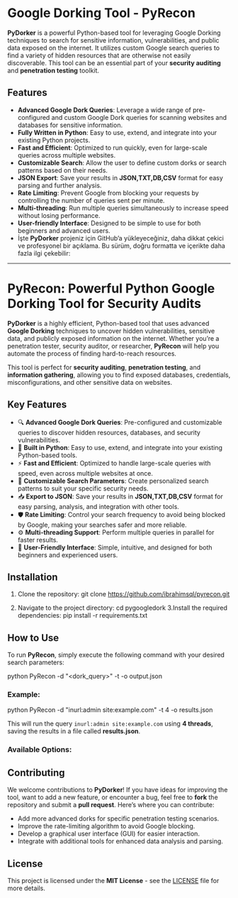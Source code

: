 # **Google Dorking Tool - PyRecon**

**PyDorker** is a powerful Python-based tool for leveraging Google Dorking techniques to search for sensitive information, vulnerabilities, and public data exposed on the internet. It utilizes custom Google search queries to find a variety of hidden resources that are otherwise not easily discoverable. This tool can be an essential part of your **security auditing** and **penetration testing** toolkit.

## **Features**
- **Advanced Google Dork Queries**: Leverage a wide range of pre-configured and custom Google Dork queries for scanning websites and databases for sensitive information.
- **Fully Written in Python**: Easy to use, extend, and integrate into your existing Python projects.
- **Fast and Efficient**: Optimized to run quickly, even for large-scale queries across multiple websites.
- **Customizable Search**: Allow the user to define custom dorks or search patterns based on their needs.
- **JSON Export**: Save your results in **JSON,TXT,DB,CSV** format for easy parsing and further analysis.
- **Rate Limiting**: Prevent Google from blocking your requests by controlling the number of queries sent per minute.
- **Multi-threading**: Run multiple queries simultaneously to increase speed without losing performance.
- **User-friendly Interface**: Designed to be simple to use for both beginners and advanced users.
- İşte **PyDorker** projeniz için GitHub’a yükleyeceğiniz, daha dikkat çekici ve profesyonel bir açıklama. Bu sürüm, doğru formatta ve içerikte daha fazla ilgi çekebilir:

---

# **PyRecon: Powerful Python Google Dorking Tool for Security Audits**

**PyDorker** is a highly efficient, Python-based tool that uses advanced **Google Dorking** techniques to uncover hidden vulnerabilities, sensitive data, and publicly exposed information on the internet. Whether you’re a penetration tester, security auditor, or researcher, **PyRecon** will help you automate the process of finding hard-to-reach resources. 

This tool is perfect for **security auditing**, **penetration testing**, and **information gathering**, allowing you to find exposed databases, credentials, misconfigurations, and other sensitive data on websites.

## **Key Features**

- 🔍 **Advanced Google Dork Queries**: Pre-configured and customizable queries to discover hidden resources, databases, and security vulnerabilities.
- 🐍 **Built in Python**: Easy to use, extend, and integrate into your existing Python-based tools.
- ⚡ **Fast and Efficient**: Optimized to handle large-scale queries with speed, even across multiple websites at once.
- 🔧 **Customizable Search Parameters**: Create personalized search patterns to suit your specific security needs.
- 📥 **Export to JSON**: Save your results in **JSON,TXT,DB,CSV** format for easy parsing, analysis, and integration with other tools.
- 🛡️ **Rate Limiting**: Control your search frequency to avoid being blocked by Google, making your searches safer and more reliable.
- ⚙️ **Multi-threading Support**: Perform multiple queries in parallel for faster results.
- 🎯 **User-Friendly Interface**: Simple, intuitive, and designed for both beginners and experienced users.

## **Installation**

1. Clone the repository:
git clone https://github.com/ibrahimsql/pyrecon.git
  

2. Navigate to the project directory:
 cd pygoogledork
3.Install the required dependencies:
pip install -r requirements.txt
  
## **How to Use**

To run **PyRecon**, simply execute the following command with your desired search parameters:

python PyRecon -d "<dork_query>" -t <threads> -o output.json


### Example:

python PyRecon -d "inurl:admin site:example.com" -t 4 -o results.json


This will run the query `inurl:admin site:example.com` using **4 threads**, saving the results in a file called **results.json**.

### Available Options:



## **Contributing**

We welcome contributions to **PyDorker**! If you have ideas for improving the tool, want to add a new feature, or encounter a bug, feel free to **fork** the repository and submit a **pull request**. Here’s where you can contribute:

- Add more advanced dorks for specific penetration testing scenarios.
- Improve the rate-limiting algorithm to avoid Google blocking.
- Develop a graphical user interface (GUI) for easier interaction.
- Integrate with additional tools for enhanced data analysis and parsing.

## **License**

This project is licensed under the **MIT License** - see the [LICENSE](LICENSE) file for more details.

